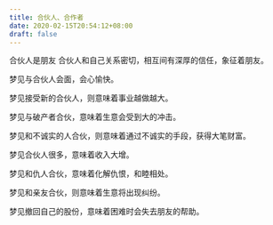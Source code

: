```yaml
---
title: 合伙人、合作者
date: 2020-02-15T20:54:12+08:00
draft: false
---
```


合伙人是朋友
合伙人和自己关系密切，相互间有深厚的信任，象征着朋友。


梦见与合伙人会面，会心愉快。


梦见接受新的合伙人，则意味着事业越做越大。


梦见与破产者合伙，意味着生意会受到大的冲击。


梦见和不诚实的人合伙，则意味着通过不诚实的手段，获得大笔财富。

梦见合伙人很多，意味着收入大增。


梦见和仇人合伙，意味着化解仇恨，和睦相处。


梦见和亲友合伙，则意味着生意将出现纠纷。


梦见撤回自己的股份，意味着困难时会失去朋友的帮助。

